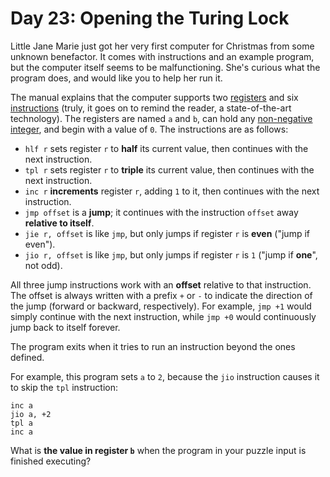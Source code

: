 # Day 23: Opening the Turing Lock

Little Jane Marie just got her very first computer for Christmas from some unknown benefactor. It comes with instructions and an example program, but the computer itself seems to be malfunctioning. She's curious what the program does, and would like you to help her run it.

The manual explains that the computer supports two [registers](https://en.wikipedia.org/wiki/Processor_register) and six [instructions](https://en.wikipedia.org/wiki/Instruction_set) (truly, it goes on to remind the reader, a state-of-the-art technology). The registers are named `a` and `b`, can hold any [non-negative integer](https://en.wikipedia.org/wiki/Natural_number), and begin with a value of `0`. The instructions are as follows:

- `hlf r` sets register `r` to **half** its current value, then continues with the next instruction.
- `tpl r` sets register `r` to **triple** its current value, then continues with the next instruction.
- `inc r` **increments** register `r`, adding `1` to it, then continues with the next instruction.
- `jmp offset` is a **jump**; it continues with the instruction `offset` away **relative to itself**.
- `jie r, offset` is like `jmp`, but only jumps if register `r` is **even** ("jump if even").
- `jio r, offset` is like `jmp`, but only jumps if register `r` is `1` ("jump if **one**", not odd).

All three jump instructions work with an **offset** relative to that instruction. The offset is always written with a prefix `+` or `-` to indicate the direction of the jump (forward or backward, respectively). For example, `jmp +1` would simply continue with the next instruction, while `jmp +0` would continuously jump back to itself forever.

The program exits when it tries to run an instruction beyond the ones defined.

For example, this program sets `a` to `2`, because the `jio` instruction causes it to skip the `tpl` instruction:

```
inc a
jio a, +2
tpl a
inc a
```

What is **the value in register `b`** when the program in your puzzle input is finished executing?
